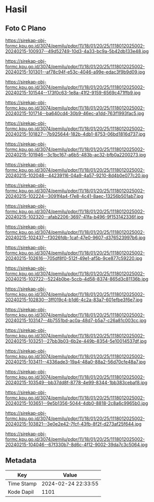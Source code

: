 # Hasil

## Foto C Plano

https://sirekap-obj-formc.kpu.go.id/3074/pemilu/pdpr/11/18/01/20/25/1118012025002-20240215-100937--49d52749-10d3-4a33-bc9a-5b42db133e48.jpg

https://sirekap-obj-formc.kpu.go.id/3074/pemilu/pdpr/11/18/01/20/25/1118012025002-20240215-101301--af78c94f-e53c-4046-a99e-edac3f9b9d09.jpg

https://sirekap-obj-formc.kpu.go.id/3074/pemilu/pdpr/11/18/01/20/25/1118012025002-20240215-101544--173f0c63-1e8a-41f2-9159-6569c471ffb9.jpg

https://sirekap-obj-formc.kpu.go.id/3074/pemilu/pdpr/11/18/01/20/25/1118012025002-20240215-101714--ba640cd4-30b9-46ec-a1dd-763f1993fac5.jpg

https://sirekap-obj-formc.kpu.go.id/3074/pemilu/pdpr/11/18/01/20/25/1118012025002-20240215-101827--7b925644-182b-4db1-8753-06bd1816d737.jpg

https://sirekap-obj-formc.kpu.go.id/3074/pemilu/pdpr/11/18/01/20/25/1118012025002-20240215-101946--3c1bc167-a6b5-483b-ac32-bfb0a2200273.jpg

https://sirekap-obj-formc.kpu.go.id/3074/pemilu/pdpr/11/18/01/20/25/1118012025002-20240215-102048--44239116-04a9-4a57-9210-8d4b0e077c20.jpg

https://sirekap-obj-formc.kpu.go.id/3074/pemilu/pdpr/11/18/01/20/25/1118012025002-20240215-102224--3091f4a4-f7e8-4c41-8aec-13256b501ab7.jpg

https://sirekap-obj-formc.kpu.go.id/3074/pemilu/pdpr/11/18/01/20/25/1118012025002-20240215-102320--afab2206-3697-41fa-b496-9f153142336f.jpg

https://sirekap-obj-formc.kpu.go.id/3074/pemilu/pdpr/11/18/01/20/25/1118012025002-20240215-102437--f3026fdb-1caf-47e0-9607-d376523997b6.jpg

https://sirekap-obj-formc.kpu.go.id/3074/pemilu/pdpr/11/18/01/20/25/1118012025002-20240215-102616--705df8f0-512f-49e1-af5b-9ce877c59220.jpg

https://sirekap-obj-formc.kpu.go.id/3074/pemilu/pdpr/11/18/01/20/25/1118012025002-20240215-102722--5224b0be-5ccb-4d58-8374-865d3c81136b.jpg

https://sirekap-obj-formc.kpu.go.id/3074/pemilu/pdpr/11/18/01/20/25/1118012025002-20240215-102830--3ff019c4-b1d6-4c2a-83a7-601efbe3f6e7.jpg

https://sirekap-obj-formc.kpu.go.id/3074/pemilu/pdpr/11/18/01/20/25/1118012025002-20240215-103147--4b7551bd-ac0a-48d7-b5a7-c26a81c003cc.jpg

https://sirekap-obj-formc.kpu.go.id/3074/pemilu/pdpr/11/18/01/20/25/1118012025002-20240215-103251--27bb3b03-6b2e-449b-8354-5e10014537df.jpg

https://sirekap-obj-formc.kpu.go.id/3074/pemilu/pdpr/11/18/01/20/25/1118012025002-20240215-103411--4336ade3-19a4-48a0-88a2-56d70cfe48a7.jpg

https://sirekap-obj-formc.kpu.go.id/3074/pemilu/pdpr/11/18/01/20/25/1118012025002-20240215-103549--bb37dd8f-8778-4e99-8344-1bb383cebaf8.jpg

https://sirekap-obj-formc.kpu.go.id/3074/pemilu/pdpr/11/18/01/20/25/1118012025002-20240215-103651--9e5b1356-5044-4db0-8818-2c8a6c9965b0.jpg

https://sirekap-obj-formc.kpu.go.id/3074/pemilu/pdpr/11/18/01/20/25/1118012025002-20240215-103821--3e0e2e42-7fcf-43fb-8f2f-d273af25f644.jpg

https://sirekap-obj-formc.kpu.go.id/3074/pemilu/pdpr/11/18/01/20/25/1118012025002-20240215-104046--67f330b7-8d6c-4f12-9002-39da7c3c5064.jpg


## Metadata

| Key        | Value               |
| ---------- | ------------------- |
| Time Stamp | 2024-02-24 22:33:55 |
| Kode Dapil | 1101                |




